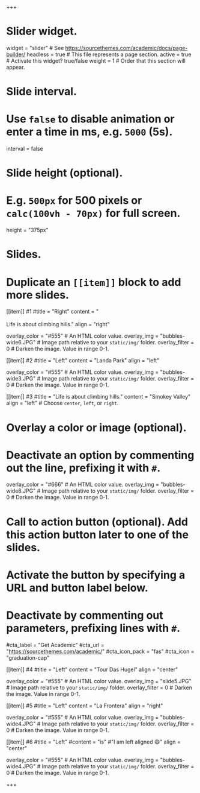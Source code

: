 +++
# Slider widget.
widget = "slider"  # See https://sourcethemes.com/academic/docs/page-builder/
headless = true  # This file represents a page section.
active = true  # Activate this widget? true/false
weight = 1  # Order that this section will appear.

# Slide interval.
# Use `false` to disable animation or enter a time in ms, e.g. `5000` (5s).
interval = false

# Slide height (optional).
# E.g. `500px` for 500 pixels or `calc(100vh - 70px)` for full screen.
height = "375px"

# Slides.
# Duplicate an `[[item]]` block to add more slides.

[[item]] #1
  #title = "Right"
  content = "<br><br>    Life is about climbing hills."
  align = "right"

  overlay_color = "#555"  # An HTML color value.
  overlay_img = "bubbles-wide6.JPG"  # Image path relative to your `static/img/` folder.
  overlay_filter = 0  # Darken the image. Value in range 0-1.

[[item]] #2
  #title = "Left"
  content = "Landa Park"
  align = "left"

  overlay_color = "#555"  # An HTML color value.
  overlay_img = "bubbles-wide3.JPG"  # Image path relative to your `static/img/` folder.
  overlay_filter = 0  # Darken the image. Value in range 0-1.

[[item]] #3
  #title = "Life is about climbing hills."
  content = "Smokey Valley"
  align = "left"  # Choose `center`, `left`, or `right`.

  # Overlay a color or image (optional).
  #   Deactivate an option by commenting out the line, prefixing it with `#`.
  overlay_color = "#666"  # An HTML color value.
  overlay_img = "bubbles-wide8.JPG"  # Image path relative to your `static/img/` folder.
  overlay_filter = 0  # Darken the image. Value in range 0-1.

  # Call to action button (optional).  Add this action button later to one of the slides.
  #   Activate the button by specifying a URL and button label below.
  #   Deactivate by commenting out parameters, prefixing lines with `#`.
  #cta_label = "Get Academic"
  #cta_url = "https://sourcethemes.com/academic/"
  #cta_icon_pack = "fas"
  #cta_icon = "graduation-cap"

[[item]] #4
  #title = "Left"
  content = "Tour Das Hugel"
  align = "center"

  overlay_color = "#555"  # An HTML color value.
  overlay_img = "slide5.JPG"  # Image path relative to your `static/img/` folder.
  overlay_filter = 0  # Darken the image. Value in range 0-1.

[[item]] #5
  #title = "Left"
  content = "La Frontera"
  align = "right"

  overlay_color = "#555"  # An HTML color value.
  overlay_img = "bubbles-wide4.JPG"  # Image path relative to your `static/img/` folder.
  overlay_filter = 0  # Darken the image. Value in range 0-1.

[[item]] #6
  #title = "Left"
  #content = "is" #"I am left aligned :smile:"
  align = "center"

  overlay_color = "#555"  # An HTML color value.
  overlay_img = "bubbles-wide4.JPG"  # Image path relative to your `static/img/` folder.
  overlay_filter = 0  # Darken the image. Value in range 0-1.


+++
